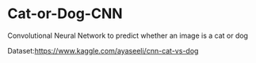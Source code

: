# Cat-or-Dog-CNN
Convolutional  Neural Network to predict whether an image is a cat or dog

Dataset:https://www.kaggle.com/ayaseeli/cnn-cat-vs-dog

